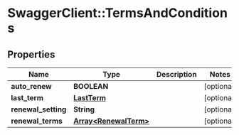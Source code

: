 # SwaggerClient::TermsAndConditions

## Properties
Name | Type | Description | Notes
------------ | ------------- | ------------- | -------------
**auto_renew** | **BOOLEAN** |  | [optional] 
**last_term** | [**LastTerm**](LastTerm.md) |  | [optional] 
**renewal_setting** | **String** |  | [optional] 
**renewal_terms** | [**Array&lt;RenewalTerm&gt;**](RenewalTerm.md) |  | [optional] 


